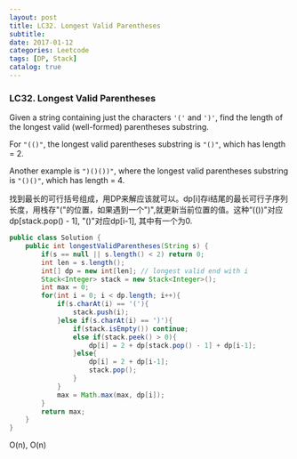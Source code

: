 ```yaml
---
layout: post
title: LC32. Longest Valid Parentheses
subtitle: 
date: 2017-01-12
categories: Leetcode
tags: [DP, Stack]
catalog: true
---
```


### LC32. Longest Valid Parentheses

Given a string containing just the characters `'('` and `')'`, find the length of the longest valid (well-formed) parentheses substring.

For `"(()"`, the longest valid parentheses substring is `"()"`, which has length = 2.

Another example is `")()())"`, where the longest valid parentheses substring is `"()()"`, which has length = 4.

找到最长的可行括号组成，用DP来解应该就可以。dp[i]存i结尾的最长可行子序列长度，用栈存"("的位置，如果遇到一个")",就更新当前位置的值。这种“(())"对应dp[stack.pop() - 1], "()"对应dp[i-1], 其中有一个为0.

```java
public class Solution {
    public int longestValidParentheses(String s) {
        if(s == null || s.length() < 2) return 0;
        int len = s.length();
        int[] dp = new int[len]; // longest valid end with i
        Stack<Integer> stack = new Stack<Integer>();
        int max = 0;
        for(int i = 0; i < dp.length; i++){
            if(s.charAt(i) == '('){
                stack.push(i);
            }else if(s.charAt(i) == ')'){
                if(stack.isEmpty()) continue;
                else if(stack.peek() > 0){
                    dp[i] = 2 + dp[stack.pop() - 1] + dp[i-1];
                }else{
                    dp[i] = 2 + dp[i-1];
                    stack.pop();
                }
            }
            max = Math.max(max, dp[i]);
        }
        return max;
    }
}
```

O(n), O(n)